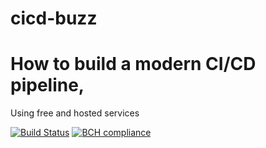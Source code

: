 # cicd-buzz
# How to build a modern CI/CD pipeline, 
Using free and hosted services

[![Build Status](https://travis-ci.org/abdulbasitkay/cicd-buzz.svg?branch=master)](https://travis-ci.org/abdulbasitkay/cicd-buzz) [![BCH compliance](https://bettercodehub.com/edge/badge/abdulbasitkay/cicd-buzz?branch=master)](https://bettercodehub.com/)
